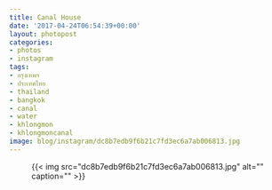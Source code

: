 ```yaml
---
title: Canal House
date: '2017-04-24T06:54:39+00:00'
layout: photopost
categories:
- photos
- instagram
tags:
- กรุงเทพฯ
- ประเทศไทย
- thailand
- bangkok
- canal
- water
- khlongmon
- khlongmoncanal
image: blog/instagram/dc8b7edb9f6b21c7fd3ec6a7ab006813.jpg
---
```


<figure class="photo photo--square">
  {{< img src="dc8b7edb9f6b21c7fd3ec6a7ab006813.jpg" alt="" caption="" >}}

</figure>



